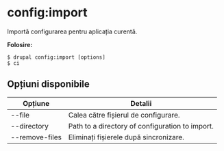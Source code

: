 # config:import
Importă configurarea pentru aplicația curentă.

**Folosire:**
```
$ drupal config:import [options]
$ ci  
```

## Opțiuni disponibile
Opțiune | Detalii
-------|-------------
--file | Calea către fișierul de configurare.
--directory | Path to a directory of configuration to import.
--remove-files | Eliminați fișierele după sincronizare.
